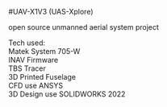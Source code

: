 #UAV-X1V3 (UAS-Xplore) <br>

open source unmanned aerial system project

Tech used:<br>
Matek System 705-W <br>
INAV Firmware <br>
TBS Tracer<br>
3D Printed Fuselage<br>
CFD use ANSYS<br>
3D Design use SOLIDWORKS 2022<br>